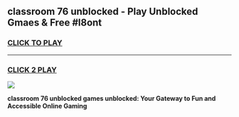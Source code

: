 
## classroom 76 unblocked - Play Unblocked Gmaes & Free #l8ont
<h3>
<a href="https://news.freeplayer.one?title=classroom_76_unblocked&ref=26F">CLICK TO PLAY</a></h3>
<hr>

<h3>
<a href="https://news.freeplayer.one?title=classroom_76_unblocked&ref=26F">CLICK 2 PLAY</a>
  
</h3>

<a href="https://news.freeplayer.one?title=classroom_76_unblocked&ref=26F/"><img src="https://clearcache.store/games.png"></a>


**classroom 76 unblocked games unblocked: Your Gateway to Fun and Accessible Online Gaming**
